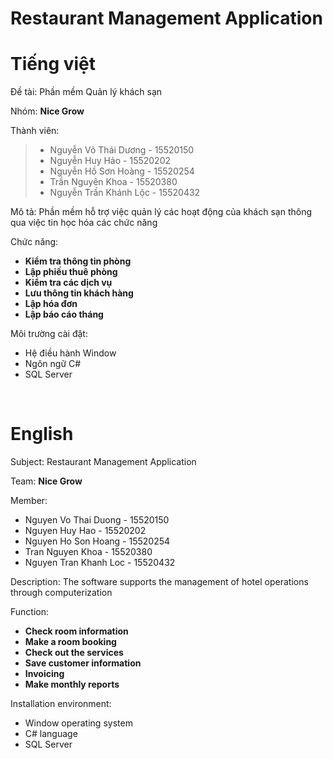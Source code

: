 # Restaurant Management Application

# Tiếng việt 

Đề tài: Phần mềm Quản lý khách sạn

Nhóm: **Nice Grow**

Thành viên:
>- Nguyễn Võ Thái Dương - 15520150
>- Nguyễn Huy Hảo - 15520202
>- Nguyễn Hồ Sơn Hoàng - 15520254
>- Trần Nguyên Khoa - 15520380
>- Nguyễn Trần Khánh Lộc - 15520432


Mô tả: Phần mềm hỗ trợ việc quản lý các hoạt động của khách sạn thông qua việc tin học hóa các chức năng

Chức năng:
- **Kiểm tra thông tin phòng**
- **Lập phiếu thuê phòng**
- **Kiểm tra các dịch vụ**
- **Lưu thông tin khách hàng**
- **Lập hóa đơn**
- **Lập báo cáo tháng**

Môi trường cài đặt:
* Hệ điều hành Window
* Ngôn ngữ C#
* SQL Server
    
    
# English 

Subject: Restaurant Management Application

Team: **Nice Grow**

Member:
* Nguyen Vo Thai Duong - 15520150
* Nguyen Huy Hao - 15520202
* Nguyen Ho Son Hoang - 15520254
* Tran Nguyen Khoa - 15520380
* Nguyen Tran Khanh Loc - 15520432

Description: The software supports the management of hotel operations through computerization

Function:
- **Check room information**
- **Make a room booking**
- **Check out the services**
- **Save customer information**
- **Invoicing**
- **Make monthly reports**

Installation environment:
* Window operating system
* C# language
* SQL Server

